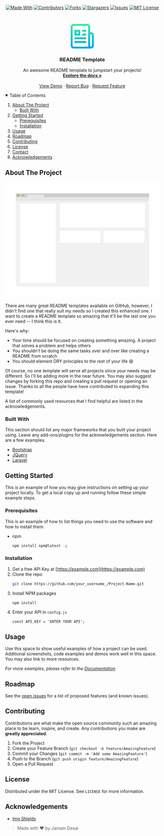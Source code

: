 <!-- PROJECT SHIELDS -->
<!--
*** I'm using markdown "reference style" links for readability.
*** Reference links are enclosed in brackets [ ] instead of parentheses ( ).
*** See the bottom of this document for the declaration of the reference variables
*** for contributors-url, forks-url, etc. This is an optional, concise syntax you may use.
*** https://www.markdownguide.org/basic-syntax/#reference-style-links
-->

<span style="display:block;text-align:center">

[![Made With][made-with-shield]][made-with-url]
[![Contributors][contributors-shield]][contributors-url]
[![Forks][forks-shield]][forks-url]
[![Stargazers][stars-shield]][stars-url]
[![Issues][issues-shield]][issues-url]
[![MIT License][license-shield]][license-url]

</span>

<!-- PROJECT LOGO -->
<br />
<p align="center">
  <a href="https://github.com/th3c0d3br34ker/template">
    <img src="images/logo.png" alt="Logo" width="80" height="80">
  </a>

  <h3 align="center">README Template</h3>

  <p align="center">
    An awesome README template to jumpstart your projects!
    <br />
    <a href="https://github.com/th3c0d3br34ker/template"><strong>Explore the docs »</strong></a>
    <br />
    <br />
    <a href="https://github.com/th3c0d3br34ker/template">View Demo</a>
    ·
    <a href="https://github.com/th3c0d3br34ker/template/issues">Report Bug</a>
    ·
    <a href="https://github.com/th3c0d3br34ker/template/issues">Request Feature</a>
  </p>
</p>

<!-- TABLE OF CONTENTS -->
<details open="open">
  <summary>Table of Contents</summary>
  <ol>
    <li>
      <a href="#about-the-project">About The Project</a>
      <ul>
        <li><a href="#built-with">Built With</a></li>
      </ul>
    </li>
    <li>
      <a href="#getting-started">Getting Started</a>
      <ul>
        <li><a href="#prerequisites">Prerequisites</a></li>
        <li><a href="#installation">Installation</a></li>
      </ul>
    </li>
    <li><a href="#usage">Usage</a></li>
    <li><a href="#roadmap">Roadmap</a></li>
    <li><a href="#contributing">Contributing</a></li>
    <li><a href="#license">License</a></li>
    <li><a href="#contact">Contact</a></li>
    <li><a href="#acknowledgements">Acknowledgements</a></li>
  </ol>
</details>

<!-- ABOUT THE PROJECT -->

## About The Project

[![Product Name Screen Shot][product-screenshot]](https://example.com)

There are many great README templates available on GitHub, however, I didn't find one that really suit my needs so I created this enhanced one. I want to create a README template so amazing that it'll be the last one you ever need -- I think this is it.

Here's why:

- Your time should be focused on creating something amazing. A project that solves a problem and helps others
- You shouldn't be doing the same tasks over and over like creating a README from scratch
- You should element DRY principles to the rest of your life :smile:

Of course, no one template will serve all projects since your needs may be different. So I'll be adding more in the near future. You may also suggest changes by forking this repo and creating a pull request or opening an issue. Thanks to all the people have have contributed to expanding this template!

A list of commonly used resources that I find helpful are listed in the acknowledgements.

### Built With

This section should list any major frameworks that you built your project using. Leave any add-ons/plugins for the acknowledgements section. Here are a few examples.

- [Bootstrap](https://getbootstrap.com)
- [JQuery](https://jquery.com)
- [Laravel](https://laravel.com)

<!-- GETTING STARTED -->

## Getting Started

This is an example of how you may give instructions on setting up your project locally.
To get a local copy up and running follow these simple example steps.

### Prerequisites

This is an example of how to list things you need to use the software and how to install them.

- npm
  ```sh
  npm install npm@latest -g
  ```

### Installation

1. Get a free API Key at [https://example.com](https://example.com)
2. Clone the repo
   ```sh
   git clone https://github.com/your_username_/Project-Name.git
   ```
3. Install NPM packages
   ```sh
   npm install
   ```
4. Enter your API in `config.js`
   ```JS
   const API_KEY = 'ENTER YOUR API';
   ```

<!-- USAGE EXAMPLES -->

## Usage

Use this space to show useful examples of how a project can be used. Additional screenshots, code examples and demos work well in this space. You may also link to more resources.

_For more examples, please refer to the [Documentation](https://example.com)_

<!-- ROADMAP -->

## Roadmap

See the [open issues](https://github.com/th3c0d3br34ker/template/issues) for a list of proposed features (and known issues).

<!-- CONTRIBUTING -->

## Contributing

Contributions are what make the open source community such an amazing place to be learn, inspire, and create. Any contributions you make are **greatly appreciated**.

1. Fork the Project
2. Create your Feature Branch (`git checkout -b feature/AmazingFeature`)
3. Commit your Changes (`git commit -m 'Add some AmazingFeature'`)
4. Push to the Branch (`git push origin feature/AmazingFeature`)
5. Open a Pull Request

<!-- LICENSE -->

## License

Distributed under the MIT License. See `LICENSE` for more information.

<!-- ACKNOWLEDGEMENTS -->

## Acknowledgements

- [Img Shields](https://shields.io)

> Made with ❤ by Jainam Desai

<!-- MARKDOWN LINKS & IMAGES -->
<!-- https://www.markdownguide.org/basic-syntax/#reference-style-links -->

[contributors-shield]: https://img.shields.io/github/contributors/th3c0debr34ker/template.svg?style=for-the-badge
[contributors-url]: https://github.com/th3c0d3br34ker/template/graphs/contributors
[forks-shield]: https://img.shields.io/github/forks/th3c0d3br34ker/template.svg?style=for-the-badge
[forks-url]: https://github.com/th3c0d3br34ker/template/network/members
[stars-shield]: https://img.shields.io/github/stars/th3c0d3br34ker/template.svg?style=for-the-badge
[stars-url]: https://github.com/th3c0d3br34ker/template/stargazers
[issues-shield]: https://img.shields.io/github/issues/th3c0d3br34ker/template.svg?style=for-the-badge
[issues-url]: https://github.com/th3c0d3br34ker/template/issues
[license-shield]: https://img.shields.io/github/license/th3c0d3br34ker/template.svg?style=for-the-badge
[license-url]: https://github.com/th3c0d3br34ker/template/blob/master/LICENSE.txt
[made-with-shield]: https://img.shields.io/github/languages/top/th3c0d3br34ker/template?style=for-the-badge
[made-with-url]: https://www.linkedin.com/in/jainam-desai/
[product-screenshot]: images/screenshot.png
